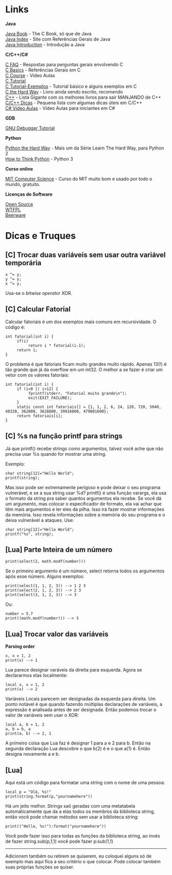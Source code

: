# Links

**Java**

[Java Book](http://java2s.com/Book/Java/CatalogJava.htm) - The C Book, só que de Java  
[Java Index](http://www.roseindia.net/java/master-java/index.shtml) - Site com Referências Gerais de Java  
[Java Introduction](http://chortle.ccsu.edu/java5/index.html) - Introdução a Java

**C/C++/C#**

[C FAQ](http://c-faq.com/questions.html) - Respostas para perguntas gerais envolvendo C  
[C Basics](http://einstein.drexel.edu/courses/Comp_Phys/General/C_basics/) - Referências Gerais em C  
[C Course](http://www.computerscienceforeveryone.com/Course_1/Unit_1/Lesson_1/) - Vídeo Aulas  
[C Tutorial](http://www.programiz.com/c-programming)  
[C Tutorial-Exemplos](http://www.programiz.com/c-programming/examples/) - Tutorial básico e alguns exemplos em C  
[C the Hard Way](http://c.learncodethehardway.org/book/) - Livro ainda sendo escrito, recomendo  
[C++](http://stackoverflow.com/questions/388242/the-definitive-c-book-guide-and-list) - Lista Gigante com os melhores livros para sair MANJANDO de C++  
[C/C++ Dicas](http://www.cprogramming.com/tips/) - Pequena lista com algumas dicas úteis em C/C++  
[C# Video Aulas](http://channel9.msdn.com/Series/C-Sharp-Fundamentals-Development-for-Absolute-Beginners) - Vídeo Aulas para iniciantes em C#  

**GDB**

[GNU Debugger Tutorial](http://www.unknownroad.com/rtfm/gdbtut/gdbtoc.html)

**Python**

[Python the Hard Way](http://learnpythonthehardway.org/book/) - Mais um da Série Learn The Hard Way, para Python 2  
[How to Think Python](http://www.openbookproject.net/thinkcs/python/english3e/) - Python 3

**Curso online**

[MIT Computer Science](http://ocw.mit.edu/courses/electrical-engineering-and-computer-science/6-00sc-introduction-to-computer-science-and-programming-spring-2011/) - Curso do MIT muito bom e usado por todo o mundo, gratuito.

**Licenças de Software**

[Open Source](http://opensource.org/licenses)  
[WTFPL](http://www.wtfpl.net/about/)  
[Beerware](https://fedoraproject.org/wiki/Licensing/Beerware)


# Dicas e Truques

## [C] Trocar duas variáveis sem usar outra variável temporária
	x ^= y;
	y ^= y;
	x ^= y;

Usa-se o *bitwise operator* XOR.


## [C] Calcular Fatorial

Calcular fatoriais é um dos exemplos mais comuns em recursividade. O código é: 

	int fatorial(int i) {
	     if(i)
	          return i * fatorial(i-1);
	     return 1;
	}

O problema é que fatoriais ficam muito grandes muito rápido. Apenas 13(!) é tão grande que já da overflow em um int32. O melhor a se fazer é criar um vetor com os valores fatoriais:

	int fatorial(int i) {
	     if (i<0 || i>12) {
	          fprintf(stderr, "Fatorial muito grande\n");
	          exit(EXIT_FAILURE); 
	     }
	     static const int fatoriais[] = {1, 1, 2, 6, 24, 120, 720, 5040, 40320, 362880, 3628800, 39916800, 479001600};
	     return fatoriais[i];
	}


## [C] %s na função printf para strings

Já que printf() recebe strings como argumentos, talvez você ache que não precisa usar %s quando for mostrar uma string.

Exemplo:

	char string[12]="Hello World";
	printf(string);


Mas isso pode ser extremamente perigoso e pode deixar o seu programa vulnerável, e se a sua string usar %d? printf() é uma função varargs, ela usa o formato da string pra saber quantos argumentos ela recebe. Se você dá um argumento, mas colocar o especificador de formato, ela vai achar que têm mais argumentos e ler eles da pilha. Isso irá fazer mostrar informações da memória. Isso revela informações sobre a memória do seu programa e o deixa vulnerável a ataques. Use: 

	char string[12]="Hello World";
	printf("%s", string);

## [Lua] Parte Inteira de um número

	print(select(2, math.modf(number)))

Se o primeiro argumento é um número, select retorna todos os argumentos após esse número. Alguns exemplos:

	print(select(1, 1, 2, 3)) --> 1 2 3
	print(select(2, 1, 2, 3)) --> 2 3
	print(select(3, 1, 2, 3)) --> 3

Ou:

	number = 5.7
	print((math.modf(number))) --> 5


## [Lua] Trocar valor das variáveis

**Parsing order**

	x, x = 1, 2
	print(x) --> 1

Lua parece designar varáveis da direita para esquerda. Agora se declararmos elas localmente: 

	local x, x = 1, 2
	print(x) --> 2

Variáveis Locais parecem ser designadas da esquerda para direita. Um ponto notável é que quando fazendo múltiplas declarações de variáveis, a expressão é analisada antes de ser designada. Então podemos trocar o valor de variáveis sem usar o XOR: 

	local a, b = 1, 2
	a, b = b, a
	print(a, b) --> 2, 1

A primeiro coisa que Lua faz é designar 1 para a e 2 para b. Então na segunda declaração Lua descobre o que b(2) é e o que a(1) é. Então designa novamente a e b.

## [Lua]

Aqui está um código para formatar uma string com o nome de uma pessoa:

	local p = "Olá, %s!"
	print(string.format(p,"yournamehere"))

Há um jeito melhor. Strings saõ geradas com uma metatabela automáticamente que da a elas todos os membros da biblioteca string, então você pode chamar métodos sem usar a biblioteca string:

	print(("Hello, %s!"):format("yournamehere"))

Você pode fazer isso para todas as funções da biblioteca string, ao invés de fazer string.sub(p,1,1) você pode fazer  p:sub(1,1)



---------------------------------------------------------------

Adicionem também ou retirem se quiserem, eu coloquei alguns só de exemplo mas aqui fica a seu critério o que colocar. Pode colocar também suas próprias funções se quiser.
